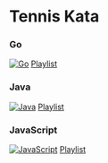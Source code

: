 # Tennis Kata

### Go
[![Go](http://img.youtube.com/vi/6Z6BqXg2FIE/0.jpg)](http://www.youtube.com/watch?v=6Z6BqXg2FIE "TDD Tennis Kata in Go with GoLand")
[Playlist](https://youtube.com/playlist?list=PLrJYGjv_0MbsLqTbk6rB8JzdFR1DZwN2v&si=kmn3d4SLvI74VOG_)

### Java
[![Java](http://img.youtube.com/vi/JWISpE5ODMg/0.jpg)](http://www.youtube.com/watch?v=JWISpE5ODMg "TDD Tennis Kata in Java with Intellij IDEA")
[Playlist](https://youtube.com/playlist?list=PLrJYGjv_0MbvrHUrVxyWWDMEl82cvM4VO&si=KIipoRzFjBGnRARO)

### JavaScript
[![JavaScript](http://img.youtube.com/vi/jNrW7Y3WKT8/0.jpg)](http://www.youtube.com/watch?v=jNrW7Y3WKT8 "TDD Tennis Kata in JavaScript with WebStorm")
[Playlist](https://youtube.com/playlist?list=PLrJYGjv_0Mbsz6aAsJ5SDdHAqdL3A__2R&si=34rCcS5tT0zkTan3)

